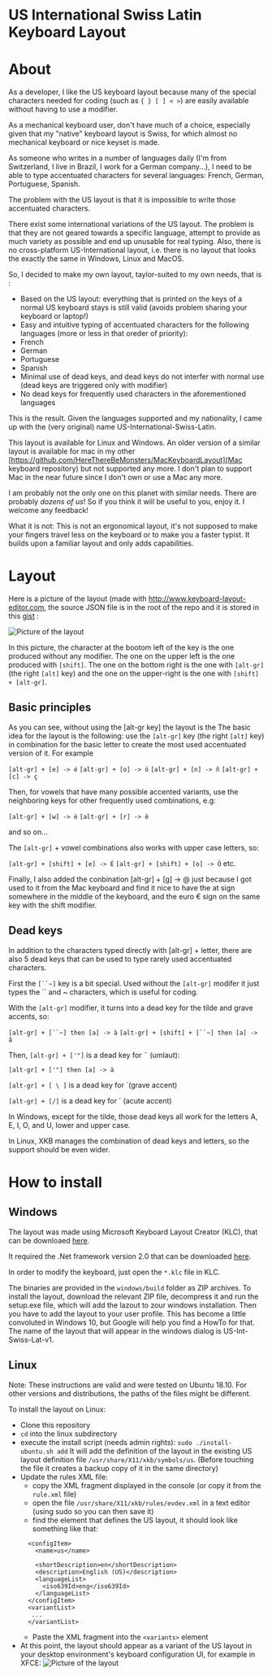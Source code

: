 # US International Swiss Latin Keyboard Layout

# About

As a developer, I like the US keyboard layout because many of the special characters needed for coding (such as `{ } [ ] < >`) are easily available without having to use a modifier.

As a mechanical keyboard user, don't have much of a choice, especially given that my "native" keyboard layout is Swiss, for which almost no mechanical keyboard or nice keyset is made.

As someone who writes in a number of languages daily (I'm from Switzerland, I live in Brazil, I work for a German company...), I need to be able to type accentuated characters for several languages: French, German, Portuguese, Spanish.

The problem with the US layout is that it is impossible to write those accentuated characters.

There exist some international variations of the US layout. The problem is that they are not geared towards a specific language, attempt to provide as much variety as possible and end up unusable for real typing. Also, there is no cross-platform US-International layout, i.e. there is no layout that looks the exactly the same in Windows, Linux and MacOS.

So, I decided to make my own layout, taylor-suited to my own needs, that is :

- Based on the US layout: everything that is printed on the keys of a normal US keyboard stays is still valid (avoids problem sharing your keyboard or laptop!)
- Easy and intuitive typing of accentuated characters for the following languages (more or less in that oreder of priority):
 - French
 - German
 - Portuguese
 - Spanish
- Minimal use of dead keys, and dead keys do not interfer with normal use (dead keys are triggered only with modifier)
- No dead keys for frequently used characters in the aforementioned languages

This is the result. Given the languages supported and my nationality, I came up with the (very original) name US-International-Swiss-Latin.

This layout is available for Linux and Windows. An older version of a similar layout is available for mac in my other [https://github.com/HereThereBeMonsters/MacKeyboardLayout](Mac keyboard repository) but not supported any more. I don't plan to support Mac in the near future since I don't own or use a Mac any more.

I am probably not the only one on this planet with similar needs. There are probably _dozens of us_! So if you think it will be useful to you, enjoy it. I welcome any feedback!

What it is not: This is not an ergonomical layout, it's not supposed to make your fingers travel less on the keyboard or to make you a faster typist. It builds upon a familiar layout and only adds capabilities.

# Layout

Here is a picture of the layout (made with http://www.keyboard-layout-editor.com, the source JSON file is in the root of the repo and it is stored in this [gist](http://www.keyboard-layout-editor.com/#/gists/b3b26762c7a3d9ad980f1c7f561b26d8) :

![Picture of the layout](img/layout.png)

In this picture, the character at the bootom left of the key is the one produced without any modifier. The one on the upper left is the one produced with `[shift]`. The one on the bottom right is the one with `[alt-gr]` (the right `[alt]` key) and the one on the upper-right is the one with `[shift] + [alt-gr]`.

## Basic principles

As you can see, without using the [alt-gr key] the layout is the 
The basic idea for the layout is the following: use the `[alt-gr]` key (the right `[alt]` key) in combination for the basic letter to create the most used accentuated version of it. For example

`[alt-gr] + [e] -> é`
`[alt-gr] + [o] -> ö`
`[alt-gr] + [n] -> ñ`
`[alt-gr] + [c] -> ç`

Then, for vowels that have many possible accented variants, use the neighboring keys for other frequently used combinations, e.g:

`[alt-gr] + [w] -> è`
`[alt-gr] + [r] -> ê`

and so on...

The `[alt-gr]` + vowel combinations also works with upper case letters, so:

`[alt-gr] + [shift] + [e] -> É`
`[alt-gr] + [shift] + [o] -> Ö`
etc.

Finally, I also added the conbination [alt-gr] + [g] -> @ just because I got used to it from the Mac keyboard and find it nice to have the at sign somewhere in the middle of the keyboard, and the euro € sign on the same key with the shift modifier.

## Dead keys

In addition to the characters typed directly with [alt-gr] + letter, there are also 5 dead keys that can be used to type rarely used accentuated characters.

First the `[``~]` key is a bit special. Used without the `[alt-gr]` modifer it just types the `` and ~ characters, which is useful for coding.

With the `[alt-gr]` modifier, it turns into a dead key for the tilde and grave accents, so:

`[alt-gr] + [``~] then [a] -> à`
`[alt-gr] + [shift] + [``~] then [a] -> ã`

Then, `[alt-gr] + ['"]` is a dead key for ¨ (umlaut):

`[alt-gr] + ['"] then [a] -> ä`

`[alt-gr] + [ \ ]` is a dead key for `(grave accent)

`[alt-gr] + [/]` is a dead key for ´ (acute accent)

In Windows, except for the tilde, those dead keys all work for the letters A, E, I, O, and U, lower and upper case.

In Linux, XKB manages the combination of dead keys and letters, so the support should be even wider.

# How to install

## Windows

The layout was made using Microsoft Keyboard Layout Creator (KLC), that can be downloaed [here](https://www.microsoft.com/en-us/download/confirmation.aspx?id=22339).

It required the .Net framework version 2.0 that can be downloaded [here](https://www.microsoft.com/en-us/download/details.aspx?id=16614).

In order to modify the keyboard, just open the `*.klc` file in KLC.

The binaries are provided in the `windows/build` folder as ZIP archives. To install the layout, download the relevant ZIP file, decompress it and run the setup.exe file, which will add the lazout to zour windows installation. Then you have to add the layout to your user profile. This has become a little convoluted in Windows 10, but Google will help you find a HowTo for that. The name of the layout that will appear in the windows dialog is US-Int-Swiss-Lat-v1.

## Linux

Note: These instructions are valid and were tested on Ubuntu 18.10. For other versions and distributions, the paths of the files might be different.

To install the layout on Linux:

- Clone this repository
- `cd` into the linux subdirectory
- execute the install script (needs admin rights): `sudo ./install-ubuntu.sh add` It will add the definition of the layout in the existing US layout definition file `/usr/share/X11/xkb/symbols/us`. (Before touching the file it creates a backup copy of it in the same directory)
- Update the rules XML file:
    - copy the XML fragment displayed in the console (or copy it from the `rule.xml` file)
    - open the file `/usr/share/X11/xkb/rules/evdev.xml` in a text editor (using sudo so you can then save it)
    - find the element that defines the US layout, it should look like something like that:
    ```<layout>
      <configItem>
        <name>us</name>
        
        <shortDescription>en</shortDescription>
        <description>English (US)</description>
        <languageList>
          <iso639Id>eng</iso639Id>
        </languageList>
      </configItem>
      <variantList>
       ...
      </variantList> 
    ```
    - Paste the XML fragment into the `<variants>` element  
- At this point, the layout should appear as a variant of the US layout in your desktop environment's keyboard configuration UI, for example in XFCE: 
![Picture of the layout](img/xfce-keyboard-dialog.png)

